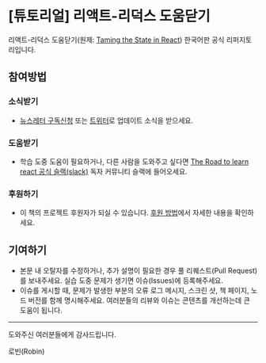 # [튜토리얼] 리액트-리덕스 도움닫기

리액트-리덕스 도움닫기(원제: [Taming the State in React](https://roadtoreact.com/)) 한국어판 공식 리퍼지토리입니다.

## 참여방법
### 소식받기
* [뉴스레터 구독신청](https://www.getrevue.co/profile/rwieruch) 또는 [트위터](https://twitter.com/rwieruch)로 업데이트 소식을 받으세요.

### 도움받기
* 학습 도중 도움이 필요하거나, 다른 사람을 도와주고 싶다면 [The Road to learn react 공식 슬랙(slack)](https://slack-the-road-to-learn-react.wieruch.com/) 독자 커뮤니티 슬랙에 들어오세요.

### 후원하기
* 이 책의 프로젝트 후원자가 되실 수 있습니다. [후원 방법](https://www.robinwieruch.de/about/)에서 자세한 내용을 확인하세요.

## 기여하기
* 본문 내 오탈자를 수정하거나, 추가 설명이 필요한 경우 풀 리퀘스트(Pull Request)를 보내주세요.
실습 도중 문제가 생기면 이슈(Issues)에 등록해주세요.
* 이슈를 게시할 때, 문제가 발생한 부분의 오류 로그 메시지, 스크린 샷, 책 페이지, 노드 버전를 함께 명시해주세요. 여러분들의 리뷰와 이슈는 콘텐츠를 개선하는데 큰 도움이 됩니다.

----

도와주신 여러분들에게 감사드립니다.

로빈(Robin)
